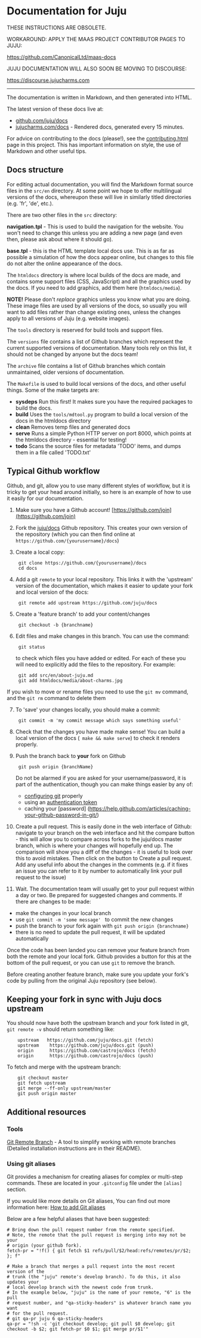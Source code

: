 # Documentation for Juju

THESE INSTRUCTIONS ARE OBSOLETE.

WORKAROUND: APPLY THE MAAS PROJECT CONTRIBUTOR PAGES TO JUJU:

https://github.com/CanonicalLtd/maas-docs

JUJU DOCUMENTATION WILL ALSO SOON BE MOVING TO DISCOURSE:

https://discourse.jujucharms.com

-----

The documentation is written in Markdown, and then generated into HTML.

The latest version of these docs live at:

- [github.com/juju/docs](https://github.com/juju/docs)
- [jujucharms.com/docs](http://jujucharms.com/docs) - Rendered docs, generated every 15 minutes.

For advice on contributing to the docs (please!), see
the [contributing.html](https://jujucharms.com/docs/contributing.html) page in 
this project. This has important information on style, the use of Markdown and
other useful tips.

## Docs structure

For editing actual documentation, you will find the Markdown format source 
files in the `src/en` directory. At some point we hope to offer multilingual 
versions of the docs, whereupon these will live in similarly titled directories 
(e.g. 'fr', 'de', etc.).

There are two other files in the `src` directory:

**navigation.tpl** - This is used to build the navigation for the website. You 
won't need to change this unless you are adding a new page (and even then, 
please ask about where it should go).

**base.tpl** - this is the HTML template local docs use. This is as far as 
possible a simulation of how the docs appear online, but changes to this file 
do not alter the online appearance of the docs.

The `htmldocs` directory is where local builds of the docs are made, and 
contains some support files (CSS, JavaScript) and all the graphics used by the 
docs. If you need to add graphics, add them here (`htmldocs/media`). 

**NOTE!** Please don't _replace_ graphics unless you know what you are doing. 
These image files are used by all versions of the docs, so usually you will want
to add files rather than change existing ones, unless the changes apply to all 
versions of Juju (e.g. website images).

The `tools` directory is reserved for build tools and support files.

The `versions` file contains a list of Github branches which represent the 
current supported versions of documentation. Many tools rely on this list, it 
should not be changed by anyone but the docs team!

The `archive` file contains a list of Github branches which contain unmaintained,
older versions of documentation.

The `Makefile` is used to build local versions of the docs, and other useful 
things. Some of the make targets are:
 
 - **sysdeps** Run this first! It makes sure you have the required packages to 
    build the docs.
 - **build** Uses the `tools/mdtool.py` program to build a local version of the 
    docs in the htmldocs directory
 - **clean** Removes temp files and generated docs
 - **serve** Runs a simple Python HTTP server on port 8000, which points at the
    htmldocs directory - essential for testing!
 - **todo** Scans the source files for metadata 'TODO' items, and dumps them in a 
    file called 'TODO.txt'



## Typical Github workflow

Github, and git, allow you to use many different styles of workflow, but it is 
tricky to get your head around initially, so here is an example of how to use it
easily for our documentation.

1. Make sure you have a Github account! [https://github.com/join](https://github.com/join)
2. Fork the [juju/docs](https://github.com/juju/docs) Github repository. This 
 creates your own version of the repository (which you can then find online at
 `https://github.com/{yourusername}/docs`)
3. Create a local copy:

        git clone https://github.com/{yourusername}/docs 
        cd docs

4. Add a git `remote` to your local repository. This links it with the 'upstream' 
   version of the documentation, which makes it easier to update your fork and 
   local version of the docs:

        git remote add upstream https://github.com/juju/docs

5. Create a 'feature branch' to add your content/changes

        git checkout -b {branchname}

6. Edit files and make changes in this branch. You can use the command:
       
        git status

   to check which files you have added or edited. For each of these you will
   need to explicitly add the files to the repository. For example:

        git add src/en/about-juju.md
        git add htmldocs/media/about-charms.jpg
  
  If you wish to move or rename files you need to use the `git mv` command, and 
  the `git rm` command to delete them 


7. To 'save' your changes locally, you should make a commit:

        git commit -m 'my commit message which says something useful'

7. Check that the changes you have made make sense! You can build a local
   version of the docs (` make && make serve`) to check it renders
   properly.

8. Push the branch back to **your** fork on Github

        git push origin {branchName}

   Do not be alarmed if you are asked for your username/password, it is part of
   the authentication, though you can make things easier by any of:
    
    - [configuring git](https://git-scm.com/book/en/v2/Getting-Started-First-Time-Git-Setup) properly
    - using an [authentication token](https://help.github.com/articles/creating-an-access-token-for-command-line-use/)
    - caching your [password] (https://help.github.com/articles/caching-your-github-password-in-git/)

9. Create a pull request. This is easily done in the web interface of Github:
   navigate to your branch on the web interface and hit the compare button - 
   this will allow you to compare across forks to the juju/docs master branch, 
   which is where your changes will hopefully end up. The comparison will show 
   you a diff of the changes  - it is useful to look over this to avoid 
   mistakes. Then click on the button to Create a pull request.
   Add any useful info about the changes in the comments (e.g. if it fixes an
   issue you can refer to it by number to automatically link your pull request 
   to the issue)

10. Wait. The documentation team will usually get to your pull request within a 
   day or two. Be prepared for suggested changes and comments. If there are 
   changes to be made:

   - make the changes in your local branch
   - use `git commit -m 'some message' ` to commit the new changes
   - push the branch to your fork again with `git push origin {branchname}`
   - there is no need to update the pull request, it will be updated automatically
 


Once the code has been landed you can remove your feature branch from both the
remote and your local fork. Github provides a button for this at the bottom of
the pull request, or you can use `git` to remove the branch. 

Before creating another feature branch, make sure you update your fork's code
by pulling from the original Juju repository (see below).


## Keeping your fork in sync with Juju docs upstream

You should now have both the upstream branch and your fork listed in git, 
`git remote -v` should return something like:

        upstream   https://github.com/juju/docs.git (fetch)
        upstream	https://github.com/juju/docs.git (push)
        origin  	https://github.com/castrojo/docs (fetch)
        origin  	https://github.com/castrojo/docs (push)

To fetch and merge with the upstream branch:

        git checkout master
        git fetch upstream
        git merge --ff-only upstream/master
        git push origin master



## Additional resources

### Tools


[Git Remote Branch](https://github.com/webmat/git_remote_branch>) - A tool to 
simplify working with remote branches (Detailed installation instructions are
in their README).


### Using git aliases

Git provides a mechanism for creating aliases for complex or multi-step
commands. These are located in your ``.gitconfig`` file under the
``[alias]`` section.

If you would like more details on Git aliases, You can find out more
information here: [How to add Git aliases](https://git.wiki.kernel.org/index.php/Aliases>)

Below are a few helpful aliases that have been suggested:


    # Bring down the pull request number from the remote specified.
    # Note, the remote that the pull request is merging into may not be your
    # origin (your github fork).
    fetch-pr = "!f() { git fetch $1 refs/pull/$2/head:refs/remotes/pr/$2; }; f"

    # Make a branch that merges a pull request into the most recent version of the
    # trunk (the "juju" remote's develop branch). To do this, it also updates your
    # local develop branch with the newest code from trunk.
    # In the example below, "juju" is the name of your remote, "6" is the pull
    # request number, and "qa-sticky-headers" is whatever branch name you want
    # for the pull request.
    # git qa-pr juju 6 qa-sticky-headers
    qa-pr = "!sh -c 'git checkout develop; git pull $0 develop; git checkout -b $2; git fetch-pr $0 $1; git merge pr/$1'"

